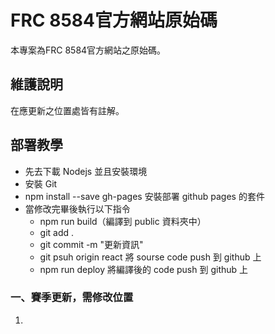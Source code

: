 # FRC 8584官方網站原始碼
本專案為FRC 8584官方網站之原始碼。

## 維護說明
在應更新之位置處皆有註解。

## 部署教學
- 先去下載 Nodejs 並且安裝環境
- 安裝 Git
- npm install --save gh-pages 安裝部署 github pages 的套件
- 當修改完畢後執行以下指令
  - npm run build（編譯到 public 資料夾中）
  - git add .
  - git commit -m "更新資訊" 
  - git psuh origin react  將 sourse code push 到 github 上
  - npm run deploy 將編譯後的 code push 到 github 上

### 一、賽季更新，需修改位置
1. 

